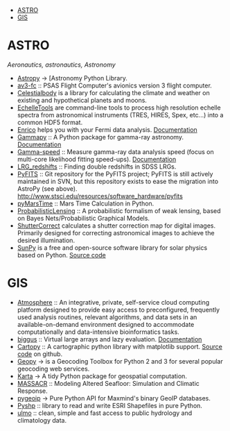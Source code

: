 - [ASTRO](#astro)
- [GIS](#gis)


# ASTRO
*Aeronautics, astronautics, Astronomy*
- [Astropy](https://github.com/astropy) → [Astronomy Python Library.
- [av3-fc](https://github.com/psas/av3-fc) :: PSAS Flight Computer's avionics version 3 flight computer.
- [Celestialbody](https://github.com/jsbj/celestialbody) is a library for calculating the climate and weather on existing and hypothetical planets and moons.
- [EchelleTools](https://github.com/iancze/EchelleTools) are command-line tools to process high resolution echelle spectra from astronomical instruments (TRES, HIRES, Spex, etc...) into a common HDF5 format.
- [Enrico](https://github.com/gammapy/enrico) helps you with your Fermi data analysis. [Documentation](http://enrico.readthedocs.org/)
- [Gammapy](https://github.com/gammapy/gammapy) :: A Python package for gamma-ray astronomy. [Documentation](https://gammapy.readthedocs.org/)
- [Gamma-speed](https://github.com/gammapy/gamma-speed) :: Measure gamma-ray data analysis speed (focus on multi-core likelihood fitting speed-ups). [Documentation](https://gamma-speed.readthedocs.org/)
- [LRG_redshifts](https://github.com/jakevdp/LRG_redshifts) ::  Finding double redshifts in SDSS LRGs.
- [PyFITS](https://github.com/spacetelescope/PyFITS) :: Git repository for the PyFITS project; PyFITS is still actively maintained in SVN, but this repository exists to ease the migration into AstroPy (see above). http://www.stsci.edu/resources/software_hardware/pyfits
- [pyMarsTime](https://github.com/ashima/pyMarsTime) :: Mars Time Calculation in Python.
- [ProbabilisticLensing](https://github.com/jakevdp/ProbabilisticLensing) :: A probabilistic formalism of weak lensing, based on Bayes Nets/Probabilistic Graphical Models.
- [ShutterCorrect](https://github.com/iancze/ShutterCorrect) calculates a shutter correction map for digital images. Primarily designed for correcting astronomical images to achieve the desired illumination.
- [SunPy](http://sunpy.org/) is a free and open-source software library for solar physics based on Python. [Source code](https://github.com/sunpy/sunpy)


# GIS 
- [Atmosphere](https://github.com/iPlantCollaborativeOpenSource/atmosphere) :: An integrative, private, self-service cloud computing platform designed to provide easy access to preconfigured, frequently used analysis routines, relevant algorithms, and data sets in an available-on-demand environment designed to accommodate computationally and data-intensive bioinformatics tasks.
- [biggus](https://github.com/SciTools/biggus) ::  Virtual large arrays and lazy evaluation. [Documentation](http://biggus.readthedocs.org/)
- [Cartopy](http://scitools.org.uk/cartopy/) :: A cartographic python library with matplotlib support. [Source code](https://github.com/SciTools/cartopy) on github.
- [Geopy](https://github.com/geopy/geopy) → is a Geocoding Toolbox for Python 2 and 3 for several popular geocoding web services.
- [Karta](https://github.com/njwilson23/karta) →  A tidy Python package for geospatial computation.
- [MASSACR](https://github.com/navahnavahnavah/massacr) :: Modeling Altered Seafloor: Simulation and Climatic Response.
- [pygeoip](https://github.com/appliedsec/pygeoip) →  Pure Python API for Maxmind's binary GeoIP databases.
- [Pyshp](https://github.com/GeospatialPython/pyshp) :: library to read and write ESRI Shapefiles in pure Python.
- [ulmo](https://github.com/ulmo-dev/ulmo) :: clean, simple and fast access to public hydrology and climatology data.



